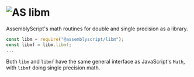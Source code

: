 # ![AS](https://avatars1.githubusercontent.com/u/28916798?s=48) libm

AssemblyScript's math routines for double and single precision as a library.

```ts
const libm = require("@assemblyscript/libm");
const libmf = libm.libmf;
...
```

Both `libm` and `libmf` have the same general interface as JavaScript's `Math`, with `libmf` doing single precision math.
